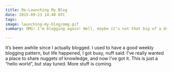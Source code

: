 ```yaml
---
title: Re-Launching My Blog
date: 2015-09-23 14:40 UTC
tags: 
image: launching-my-blog/omg.gif
summary: OMG! I'm blogging again! Well, maybe it's not that big of a deal, but I'm excited.

---
```


It’s been awhile since I actually blogged. I used to have a good weekly blogging pattern, but life happened, I got busy, nuff said. I’ve really wanted a place to share nuggets of knowledge, and now I’ve got it. This is just a “hello world”, but stay tuned. More stuff is coming.
